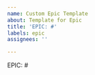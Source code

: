 ```yaml
---
name: Custom Epic Template
about: Template for Epic
title: 'EPIC: #'
labels: epic
assignees: ''

---
```


EPIC: #
